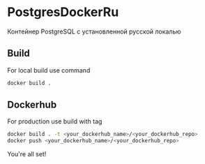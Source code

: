 # PostgresDockerRu
Контейнер PostgreSQL с установленной русской локалью

## Build
For local build use command

```bash
docker build .
```

## Dockerhub
For production use build with tag

```bash
docker build . -t <your_dockerhub_name>/<your_dockerhub_repo>
docker push <your_dockerhub_name>/<your_dockerhub_repo>
```

You're all set!
